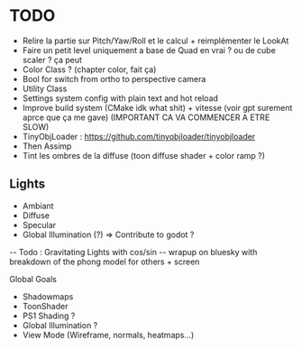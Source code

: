 # TODO 

- Relire la partie sur Pitch/Yaw/Roll et le calcul + reimplémenter le  LookAt
- Faire un petit level uniquement a base de Quad en vrai ? ou de cube scaler ? ça peut
- Color Class ? (chapter color, fait ça)
- Bool for switch from ortho to perspective camera
- Utility Class
- Settings system config with plain text and hot reload
- Improve build system (CMake idk what shit) + vitesse (voir gpt surement aprce que ça me gave) (IMPORTANT CA VA COMMENCER A ETRE SLOW)
- TinyObjLoader : https://github.com/tinyobjloader/tinyobjloader
- Then Assimp
- Tint les ombres de la diffuse (toon diffuse shader + color ramp ?)

## Lights
- Ambiant
- Diffuse
- Specular
- Global Illumination (?) => Contribute to godot ?

-- Todo : Gravitating Lights with cos/sin
-- wrapup on bluesky with breakdown of the phong model for others + screen


Global Goals
- Shadowmaps
- ToonShader
- PS1 Shading ?
- Global Illumination ?
- View Mode (Wireframe, normals, heatmaps...)
